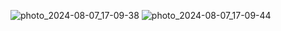 ![photo_2024-08-07_17-09-38](https://github.com/user-attachments/assets/d22e6726-2324-4877-afc1-e60b50ca586d)
![photo_2024-08-07_17-09-44](https://github.com/user-attachments/assets/21b24c56-782f-4c13-9ac3-275f829b1df3)
